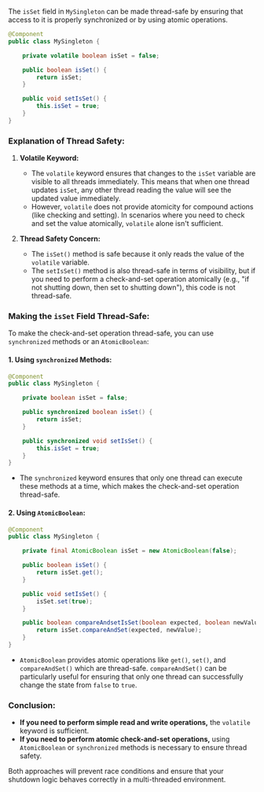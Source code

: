 The `isSet` field in `MySingleton` can be made thread-safe by ensuring that access to it is properly synchronized or by using atomic operations.

```java
@Component
public class MySingleton {

    private volatile boolean isSet = false;

    public boolean isSet() {
        return isSet;
    }

    public void setIsSet() {
        this.isSet = true;
    }
}
```

### Explanation of Thread Safety:

1. **Volatile Keyword:**
   - The `volatile` keyword ensures that changes to the `isSet` variable are visible to all threads immediately. This means that when one thread updates `isSet`, any other thread reading the value will see the updated value immediately.
   - However, `volatile` does not provide atomicity for compound actions (like checking and setting). In scenarios where you need to check and set the value atomically, `volatile` alone isn't sufficient.

2. **Thread Safety Concern:**
   - The `isSet()` method is safe because it only reads the value of the `volatile` variable.
   - The `setIsSet()` method is also thread-safe in terms of visibility, but if you need to perform a check-and-set operation atomically (e.g., "if not shutting down, then set to shutting down"), this code is not thread-safe.

### Making the `isSet` Field Thread-Safe:

To make the check-and-set operation thread-safe, you can use `synchronized` methods or an `AtomicBoolean`:

#### 1. **Using `synchronized` Methods:**
   ```java
   @Component
   public class MySingleton {

       private boolean isSet = false;

       public synchronized boolean isSet() {
           return isSet;
       }

       public synchronized void setIsSet() {
           this.isSet = true;
       }
   }
   ```
   - The `synchronized` keyword ensures that only one thread can execute these methods at a time, which makes the check-and-set operation thread-safe.

#### 2. **Using `AtomicBoolean`:**
   ```java
   @Component
   public class MySingleton {

       private final AtomicBoolean isSet = new AtomicBoolean(false);

       public boolean isSet() {
           return isSet.get();
       }

       public void setIsSet() {
           isSet.set(true);
       }

       public boolean compareAndsetIsSet(boolean expected, boolean newValue) {
           return isSet.compareAndSet(expected, newValue);
       }
   }
   ```
   - `AtomicBoolean` provides atomic operations like `get()`, `set()`, and `compareAndSet()` which are thread-safe. `compareAndSet()` can be particularly useful for ensuring that only one thread can successfully change the state from `false` to `true`.

### Conclusion:

- **If you need to perform simple read and write operations,** the `volatile` keyword is sufficient.
- **If you need to perform atomic check-and-set operations,** using `AtomicBoolean` or `synchronized` methods is necessary to ensure thread safety.

Both approaches will prevent race conditions and ensure that your shutdown logic behaves correctly in a multi-threaded environment.
